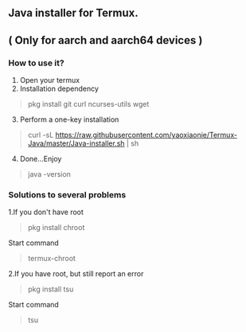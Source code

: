 ## Java installer for Termux.
## ( Only for aarch and aarch64 devices )
### How to use it?
1. Open your termux
2. Installation dependency
> pkg install git curl ncurses-utils wget
3. Perform a one-key installation
> curl -sL https://raw.githubusercontent.com/yaoxiaonie/Termux-Java/master/Java-installer.sh | sh
4. Done...Enjoy 
> java -version
### Solutions to several problems 
1.If you don't have root 
> pkg install chroot

Start command
> termux-chroot

2.If you have root, but still report an error 
> pkg install tsu

Start command
> tsu
